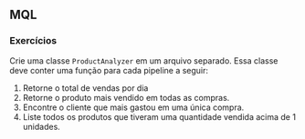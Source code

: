 ## MQL

### Exercícios

Crie uma classe `ProductAnalyzer` em um arquivo separado. Essa classe deve conter uma função para cada pipeline a seguir:

1. Retorne o total de vendas por dia
2. Retorne o produto mais vendido em todas as compras.
3. Encontre o cliente que mais gastou em uma única compra.
4. Liste todos os produtos que tiveram uma quantidade vendida acima de 1 unidades.